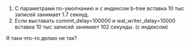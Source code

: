 1. С параметрами по-умолчанию и с индексом b-tree вставка 10 тыс записей занимает 1.7 секнуд.
2. Если выставать commit_delay=100000 и wal_writer_delay=10000 вставка 10 тыс записей занимает 102 секунды. (с индексом) 

Я таки что-то делаю не так? 

